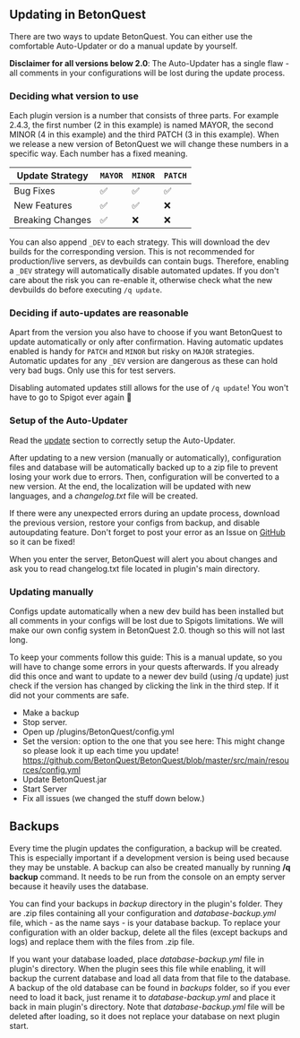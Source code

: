 ## Updating in BetonQuest

There are two ways to update BetonQuest. You can either use the comfortable Auto-Updater or do a manual update by yourself.

**Disclaimer for all versions below 2.0**: The Auto-Updater has a single flaw - all comments in your configurations will be lost during the update process.

### Deciding what version to use

Each plugin version is a number that consists of three parts. For example 2.4.3, the first number (2 in this example) is named MAYOR,
the second MINOR (4 in this example) and the third PATCH (3 in this example).
When we release a new version of BetonQuest we will change these numbers in a specific way. Each number has a fixed meaning.

   | Update Strategy  | `MAYOR`                | `MINOR`                | `PATCH`                |
   |------------------|------------------------|------------------------|------------------------|
   | Bug Fixes        | :white_check_mark:     | :white_check_mark:     | :white_check_mark:     | 
   | New Features     | :white_check_mark:     | :white_check_mark:     | :x:                    | 
   | Breaking Changes | :white_check_mark:     | :x:                    | :x:                    | 
   
   You can also append `_DEV` to each strategy. This will download the dev builds for the corresponding version. This
   is not recommended for production/live servers, as devbuilds can contain bugs. Therefore, enabling a `_DEV` strategy will automatically disable
   automated updates. If you don't care about the risk you can re-enable it, otherwise check what the new devbuilds do before executing `/q update`.  

### Deciding if auto-updates are reasonable

Apart from the version you also have to choose if you want BetonQuest to update automatically or only after confirmation.
Having automatic updates enabled is handy for `PATCH` and `MINOR` but risky on `MAJOR` strategies. 
Automatic updates for any `_DEV` version are dangerous as these can hold very bad bugs. Only use this for test servers.

Disabling automated updates still allows for the use of `/q update`! You won't have to go to Spigot ever again :partying_face:

### Setup of the Auto-Updater

Read the [update](Configuration.md#updating) section to correctly setup the Auto-Updater. 

After updating to a new version (manually or automatically),
configuration files and database will be automatically backed up to a zip file to prevent losing your work due to errors.
Then, configuration will be converted to a new version. At the end, the localization will be updated with new languages, and a _changelog.txt_ file will be created.



If there were any unexpected errors during an update process, download the previous version,
restore your configs from backup, and disable autoupdating feature.
Don't forget to post your error as an Issue on [GitHub](https://github.com/BetonQuest/BetonQuest/issues/new?template=bug_report_template.md) so it can be fixed!

When you enter the server, BetonQuest will alert you about changes and ask you to read changelog.txt file located in plugin's main directory.


### Updating manually

Configs update automatically when a new dev build has been installed but all comments in your configs will be lost due to Spigots limitations.
We will make our own config system in BetonQuest 2.0. though so this will not last long. 

To keep your comments follow this guide:
This is a manual update, so you will have to change some errors in your quests afterwards.
If you already did this once and want to update to a newer dev build (using /q update) just check if the version
has changed by clicking the link in the third step. If it did not your comments are safe.

* Make a backup  
* Stop server.
* Open up /plugins/BetonQuest/config.yml
* Set the version: option to the one that you see here: This might change so please look it up each time you update!     
 https://github.com/BetonQuest/BetonQuest/blob/master/src/main/resources/config.yml
* Update BetonQuest.jar
* Start Server
* Fix all issues (we changed the stuff down below.)

## Backups

Every time the plugin updates the configuration, a backup will be created. 
This is especially important if a development version is being used because they may be unstable. 
A backup can also be created manually by running **/q backup** command. 
It needs to be run from the console on an empty server because it heavily uses the database.

You can find your backups in _backup_ directory in the plugin's folder.
They are .zip files containing all your configuration and _database-backup.yml_ file, which - as the name says - is your database backup.
To replace your configuration with an older backup, delete all the files (except backups and logs) and replace them with the files from .zip file.

If you want your database loaded, place _database-backup.yml_ file in plugin's directory.
When the plugin sees this file while enabling, it will backup the current database and load all data from that file to the database. 
A backup of the old database can be found in _backups_ folder, so if you ever need to load it back,
just rename it to _database-backup.yml_ and place it back in main plugin's directory. Note that _database-backup.yml_ file will be deleted after loading,
so it does not replace your database on next plugin start.
